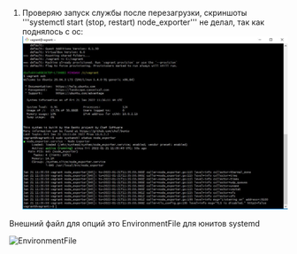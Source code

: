 1. Проверяю запуск службы после перезагрузки, скриншоты '''systemctl start (stop, restart) node_exporter''' не делал, так как поднялось с ос:  
![alt text](https://github.com/DSolokhin/devops-netology/blob/master/os2/nodw_exporter.JPG)  

Внешний файл для опций это EnvironmentFile для юнитов systemd 

![EnvironmentFile](https://user-images.githubusercontent.com/26553608/150527297-6b219ebf-384b-4fd2-8ab1-200224c7bfaa.JPG)  
 



